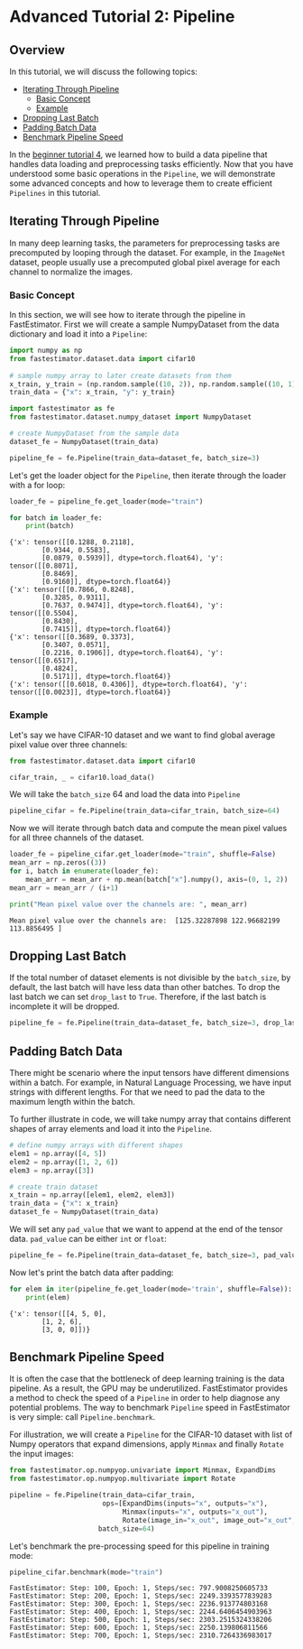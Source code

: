 # Advanced Tutorial 2: Pipeline

## Overview

In this tutorial, we will discuss the following topics:

* [Iterating Through Pipeline](./tutorials/advanced/t02_pipeline#ta02itp)
    * [Basic Concept](./tutorials/advanced/t02_pipeline#ta02bc)
    * [Example](./tutorials/advanced/t02_pipeline#ta02example)
* [Dropping Last Batch](./tutorials/advanced/t02_pipeline#ta02dlb)
* [Padding Batch Data](./tutorials/advanced/t02_pipeline#ta02pbd)
* [Benchmark Pipeline Speed](./tutorials/advanced/t02_pipeline#ta02bps)

In the [beginner tutorial 4](https://github.com/fastestimator/fastestimator/tree/master/tutorials/beginner/t04_pipeline), we learned how to build a data pipeline that handles data loading and preprocessing tasks efficiently. Now that you have understood some basic operations in the `Pipeline`, we will demonstrate some advanced concepts and how to leverage them to create efficient `Pipelines` in this tutorial.

<a id='ta02itp'></a>

## Iterating Through Pipeline

In many deep learning tasks, the parameters for preprocessing tasks are precomputed by looping through the dataset. For example, in the `ImageNet` dataset, people usually use a precomputed global pixel average for each channel to normalize the images. 

<a id='ta02bc'></a>

### Basic Concept

In this section, we will see how to iterate through the pipeline in FastEstimator. First we will create a sample NumpyDataset from the data dictionary and load it into a `Pipeline`:


```python
import numpy as np
from fastestimator.dataset.data import cifar10
    
# sample numpy array to later create datasets from them
x_train, y_train = (np.random.sample((10, 2)), np.random.sample((10, 1)))
train_data = {"x": x_train, "y": y_train}
```


```python
import fastestimator as fe
from fastestimator.dataset.numpy_dataset import NumpyDataset

# create NumpyDataset from the sample data
dataset_fe = NumpyDataset(train_data)

pipeline_fe = fe.Pipeline(train_data=dataset_fe, batch_size=3)
```

Let's get the loader object for the `Pipeline`, then iterate through the loader with a for loop:


```python
loader_fe = pipeline_fe.get_loader(mode="train")

for batch in loader_fe:
    print(batch)
```

    {'x': tensor([[0.1288, 0.2118],
            [0.9344, 0.5583],
            [0.0879, 0.5939]], dtype=torch.float64), 'y': tensor([[0.8071],
            [0.8469],
            [0.9160]], dtype=torch.float64)}
    {'x': tensor([[0.7866, 0.8248],
            [0.3285, 0.9311],
            [0.7637, 0.9474]], dtype=torch.float64), 'y': tensor([[0.5504],
            [0.8430],
            [0.7415]], dtype=torch.float64)}
    {'x': tensor([[0.3689, 0.3373],
            [0.3407, 0.0571],
            [0.2216, 0.1906]], dtype=torch.float64), 'y': tensor([[0.6517],
            [0.4824],
            [0.5171]], dtype=torch.float64)}
    {'x': tensor([[0.6018, 0.4306]], dtype=torch.float64), 'y': tensor([[0.0023]], dtype=torch.float64)}


<a id='ta02example'></a>

### Example

Let's say we have CIFAR-10 dataset and we want to find global average pixel value over three channels:


```python
from fastestimator.dataset.data import cifar10

cifar_train, _ = cifar10.load_data()
```

We will take the `batch_size` 64 and load the data into `Pipeline`


```python
pipeline_cifar = fe.Pipeline(train_data=cifar_train, batch_size=64)
```

Now we will iterate through batch data and compute the mean pixel values for all three channels of the dataset. 


```python
loader_fe = pipeline_cifar.get_loader(mode="train", shuffle=False)
mean_arr = np.zeros((3))
for i, batch in enumerate(loader_fe):
    mean_arr = mean_arr + np.mean(batch["x"].numpy(), axis=(0, 1, 2))
mean_arr = mean_arr / (i+1)
```


```python
print("Mean pixel value over the channels are: ", mean_arr)
```

    Mean pixel value over the channels are:  [125.32287898 122.96682199 113.8856495 ]


<a id='ta02dlb'></a>

## Dropping Last Batch

If the total number of dataset elements is not divisible by the `batch_size`, by default, the last batch will have less data than other batches.  To drop the last batch we can set `drop_last` to `True`. Therefore, if the last batch is incomplete it will be dropped.


```python
pipeline_fe = fe.Pipeline(train_data=dataset_fe, batch_size=3, drop_last=True)
```

<a id='ta02pbd'></a>

## Padding Batch Data

There might be scenario where the input tensors have different dimensions within a batch. For example, in Natural Language Processing, we have input strings with different lengths. For that we need to pad the data to the maximum length within the batch.


To further illustrate in code, we will take numpy array that contains different shapes of array elements and load it into the `Pipeline`.


```python
# define numpy arrays with different shapes
elem1 = np.array([4, 5])
elem2 = np.array([1, 2, 6])
elem3 = np.array([3])

# create train dataset
x_train = np.array([elem1, elem2, elem3])
train_data = {"x": x_train}
dataset_fe = NumpyDataset(train_data)
```

We will set any `pad_value` that we want to append at the end of the tensor data. `pad_value` can be either `int` or `float`:


```python
pipeline_fe = fe.Pipeline(train_data=dataset_fe, batch_size=3, pad_value=0)
```

Now let's print the batch data after padding:


```python
for elem in iter(pipeline_fe.get_loader(mode='train', shuffle=False)):
    print(elem)
```

    {'x': tensor([[4, 5, 0],
            [1, 2, 6],
            [3, 0, 0]])}


<a id='ta02bps'></a>

## Benchmark Pipeline Speed

It is often the case that the bottleneck of deep learning training is the data pipeline. As a result, the GPU may be underutilized. FastEstimator provides a method to check the speed of a `Pipeline` in order to help diagnose any potential problems. The way to benchmark `Pipeline` speed in FastEstimator is very simple: call `Pipeline.benchmark`.

For illustration, we will create a `Pipeline` for the CIFAR-10 dataset with list of Numpy operators that expand dimensions, apply `Minmax` and finally `Rotate` the input images: 


```python
from fastestimator.op.numpyop.univariate import Minmax, ExpandDims
from fastestimator.op.numpyop.multivariate import Rotate

pipeline = fe.Pipeline(train_data=cifar_train,
                       ops=[ExpandDims(inputs="x", outputs="x"),
                            Minmax(inputs="x", outputs="x_out"),
                            Rotate(image_in="x_out", image_out="x_out", limit=180)],
                      batch_size=64)
```

Let's benchmark the pre-processing speed for this pipeline in training mode:


```python
pipeline_cifar.benchmark(mode="train")
```

    FastEstimator: Step: 100, Epoch: 1, Steps/sec: 797.9008250605733
    FastEstimator: Step: 200, Epoch: 1, Steps/sec: 2249.3393577839283
    FastEstimator: Step: 300, Epoch: 1, Steps/sec: 2236.913774803168
    FastEstimator: Step: 400, Epoch: 1, Steps/sec: 2244.6406454903963
    FastEstimator: Step: 500, Epoch: 1, Steps/sec: 2303.2515324338206
    FastEstimator: Step: 600, Epoch: 1, Steps/sec: 2250.139806811566
    FastEstimator: Step: 700, Epoch: 1, Steps/sec: 2310.7264336983017


